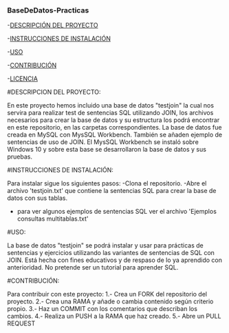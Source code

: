 ### BaseDeDatos-Practicas

-[DESCRIPCIÓN DEL PROYECTO](#DESCRIPCION)

-[INSTRUCCIONES DE INSTALACIÓN](#INSTRUCCIONES)

-[USO](#USO)

-[CONTRIBUCIÓN](#CONTRIBUCIÓN)

-[LICENCIA](LICENSE)



#DESCRIPCION DEL PROYECTO:

En este proyecto hemos incluido una base de datos "testjoin" la cual nos servira para realizar test de sentencias SQL utilizando JOIN, los archivos  necesarios para crear la base de datos y su estructura los podrá encontrar en este repositorio, en las carpetas correspondientes. La base de datos fue creada en MySQL con MysSQL Workbench. También se añaden ejemplo de sentencias de uso de JOIN. 
El MysSQL Workbench se instaló sobre Windows 10 y sobre esta base se desarrollaron la base de datos y sus pruebas.

#INSTRUCCIONES DE INSTALACIÓN:

Para instalar sigue los siguientes pasos:
-Clona el repositorio.
-Abre el archivo 'testjoin.txt' que contiene la sentencias SQL para crear la base de datos con sus tablas.
- para ver algunos ejemplos de sentencias SQL ver el archivo 'Ejemplos consultas multitablas.txt'

#USO:

La base de datos "testjoin" se podrá instalar y usar para prácticas de sentencias y ejercicios utilizando las variantes de sentencias de SQL con JOIN. Está hecha con fines educativos y de respaso de lo ya aprendido con anterioridad. No pretende ser un tutorial para aprender SQL.

#CONTRIBUCIÓN:

Para contribuir con este proyecto:
1.- Crea un FORK del repositorio del proyecto.
2.- Crea una RAMA y añade o cambia contenido según criterio propio.
3.- Haz un COMMIT con los comentarios que describan los cambios.
4.- Realiza un PUSH a la RAMA que haz creado.
5.- Abre un PULL REQUEST

